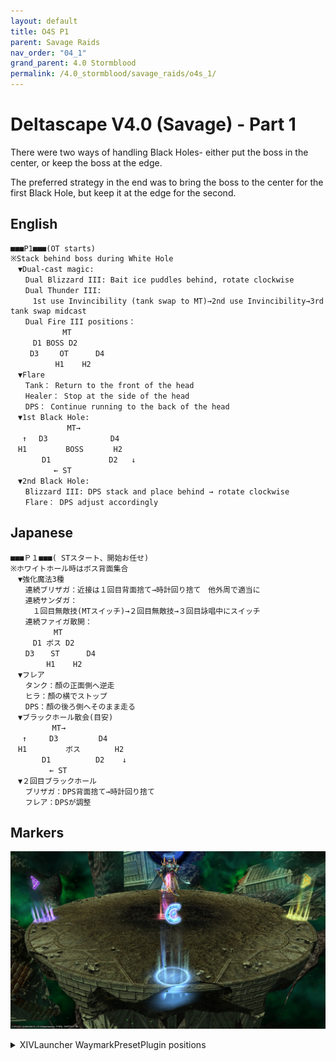 ```yaml
---
layout: default
title: O4S P1
parent: Savage Raids
nav_order: "04_1"
grand_parent: 4.0 Stormblood
permalink: /4.0_stormblood/savage_raids/o4s_1/
---
```


# Deltascape V4.0 (Savage) - Part 1

There were two ways of handling Black Holes- either put the boss in the center, or keep the boss at the edge.

The preferred strategy in the end was to bring the boss to the center for the first Black Hole, but keep it at the edge for the second.

## English
```
■■■P1■■■(OT starts)
※Stack behind boss during White Hole
　▼Dual-cast magic:
　　Dual Blizzard III: Bait ice puddles behind, rotate clockwise
　　Dual Thunder III:
　　　1st use Invincibility (tank swap to MT)→2nd use Invincibility→3rd tank swap midcast
　　Dual Fire III positions：
　　　　     MT
　　　D1 BOSS D2
　 　D3　   OT      D4
　　　     H1    H2
　▼Flare
　　Tank： Return to the front of the head
　　Healer： Stop at the side of the head
　　DPS： Continue running to the back of the head
　▼1st Black Hole:
   　　　　   MT→
　 ↑　 D3              D4
　H1 　      BOSS     　H2
　　　  D1             D2   ↓
　　　  　 ← ST
　▼2nd Black Hole:
　　Blizzard III: DPS stack and place behind → rotate clockwise
　　Flare： DPS adjust accordingly
```

## Japanese
```
■■■Ｐ１■■■( STスタート、開始お任せ)
※ホワイトホール時はボス背面集合
　▼強化魔法3種
　　連続ブリザガ：近接は１回目背面捨て→時計回り捨て　他外周で適当に
　　連続サンダガ：
　　　１回目無敵技(MTスイッチ)→２回目無敵技→３回目詠唱中にスイッチ
　　連続ファイガ散開：
　　　　   MT
　　　D1 ボス D2
　　D3　  ST      D4
　　　   H1    H2
　▼フレア
　　タンク：顏の正面側へ逆走
　　ヒラ：顏の横でストップ
　　DPS：顏の後ろ側へそのまま走る
　▼ブラックホール散会(目安)
　　　　　 MT→
　 ↑     D3         D4
　H1 　      ボス      　H2
　　　  D1          D2    ↓
　　　  　← ST
　▼２回目ブラックホール
　　ブリザガ：DPS背面捨て→時計回り捨て
　　フレア：DPSが調整
```

## Markers

![](images/markers.jpg)
<details markdown=block>
<summary>XIVLauncher WaymarkPresetPlugin positions</summary>

```json
{"Name":"O4S","MapID":259,"A":{"X":0.0,"Y":0.0,"Z":-18.0,"ID":0,"Active":true},"B":{"X":18.0,"Y":0.0,"Z":0.0,"ID":1,"Active":true},"C":{"X":0.0,"Y":0.0,"Z":18.0,"ID":2,"Active":true},"D":{"X":-18.0,"Y":0.0,"Z":0.0,"ID":3,"Active":true},"One":{"X":0.0,"Y":0.0,"Z":0.0,"ID":4,"Active":true},"Two":{"X":0.0,"Y":0.0,"Z":0.0,"ID":5,"Active":false},"Three":{"X":0.0,"Y":0.0,"Z":0.0,"ID":6,"Active":false},"Four":{"X":0.0,"Y":0.0,"Z":0.0,"ID":7,"Active":false}}
```

</details>